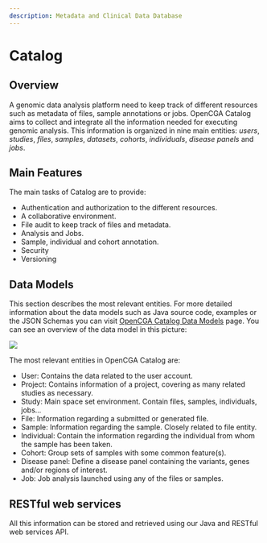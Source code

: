 ```yaml
---
description: Metadata and Clinical Data Database
---
```


# Catalog

## Overview <a id="CatalogandSecurity-Overview"></a>

A genomic data analysis platform need to keep track of different resources such as metadata of files, sample annotations or jobs. OpenCGA Catalog aims to collect and integrate all the information needed for executing genomic analysis. This information is organized in nine main entities: _users_, _studies_, _files_, _samples_, _datasets_, _cohorts_, _individuals_, _disease panels_ and _jobs_.

## Main Features <a id="CatalogandSecurity-MainFeatures"></a>

The main tasks of Catalog are to provide:

* Authentication and authorization to the different resources.
* A collaborative environment.
* File audit to keep track of files and metadata.
* Analysis and Jobs.
* Sample, individual and cohort annotation.
* Security
* Versioning

## Data Models <a id="CatalogandSecurity-DataModels"></a>

This section describes the most relevant entities. For more detailed information about the data models such as Java source code, examples or the JSON Schemas you can visit [OpenCGA Catalog Data Models](https://github.com/opencb/opencga/wiki/OpenCGA-Catalog-Data-Models) page. You can see an overview of the data model in this picture:

![](http://docs.opencb.org/download/attachments/327907/catalog_data_models_v13.png?version=1&modificationDate=1560245879990&api=v2)

The most relevant entities in OpenCGA Catalog are:

* User: Contains the data related to the user account.
* Project: Contains information of a project, covering as many related studies as necessary.
* Study: Main space set environment. Contain files, samples, individuals, jobs...
* File: Information regarding a submitted or generated file.
* Sample: Information regarding the sample. Closely related to file entity.
* Individual: Contain the information regarding the individual from whom the sample has been taken.
* Cohort: Group sets of samples with some common feature\(s\).
* Disease panel: Define a disease panel containing the variants, genes and/or regions of interest.
* Job: Job analysis launched using any of the files or samples.

## RESTful web services <a id="CatalogandSecurity-RESTfulwebservices"></a>

All this information can be stored and retrieved using our Java and RESTful web services API.

